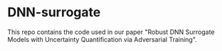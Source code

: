 # DNN-surrogate

This repo contains the code used in our paper "Robust DNN Surrogate Models with Uncertainty Quantification via Adversarial Training".

